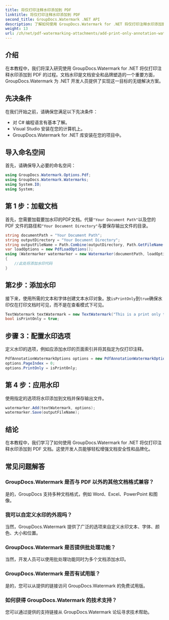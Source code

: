 ```yaml
---
title: 将仅打印注释水印添加到 PDF
linktitle: 将仅打印注释水印添加到 PDF
second_title: GroupDocs.Watermark .NET API
description: 了解如何使用 GroupDocs.Watermark for .NET 将仅打印注释水印添加到 PDF。轻松增强文档安全性和品牌形象。
weight: 13
url: /zh/net/pdf-watermarking-attachments/add-print-only-annotation-watermark-pdf/
---
```

## 介绍
在本教程中，我们将深入研究使用 GroupDocs.Watermark for .NET 将仅打印注释水印添加到 PDF 的过程。文档水印是文档安全和品牌塑造的一个重要方面，GroupDocs.Watermark 为 .NET 开发人员提供了实现这一目标的无缝解决方案。
## 先决条件
在我们开始之前，请确保您满足以下先决条件：
- 对 C# 编程语言有基本了解。
- Visual Studio 安装在您的计算机上。
- GroupDocs.Watermark for .NET 库安装在您的项目中。

## 导入命名空间
首先，请确保导入必要的命名空间：
```csharp
using GroupDocs.Watermark.Options.Pdf;
using GroupDocs.Watermark.Watermarks;
using System.IO;
using System;
```
## 第 1 步：加载文档
首先，您需要加载要加水印的PDF文档。代替`"Your Document Path"`以及您的 PDF 文件的路径和`"Your Document Directory"`与要保存输出文件的目录。
```csharp
string documentPath = "Your Document Path";
string outputDirectory = "Your Document Directory";
string outputFileName = Path.Combine(outputDirectory, Path.GetFileName(documentPath));
var loadOptions = new PdfLoadOptions();
using (Watermarker watermarker = new Watermarker(documentPath, loadOptions))
{
    //此处将添加水印代码
}
```
## 第2步：添加水印
接下来，使用所需的文本和字体创建文本水印对象。放`isPrintOnly`到`true`确保水印仅在打印文档时可见，而不是在查看模式下可见。
```csharp
TextWatermark textWatermark = new TextWatermark("This is a print only test watermark. It won't appear in view mode.", new Font("Arial", 8));
bool isPrintOnly = true;
```
## 步骤 3：配置水印选项
定义水印的选项，例如应添加水印的页面索引并将其指定为仅打印注释。
```csharp
PdfAnnotationWatermarkOptions options = new PdfAnnotationWatermarkOptions();
options.PageIndex = 0;
options.PrintOnly = isPrintOnly;
```
## 第 4 步：应用水印
使用指定的选项将水印添加到文档并保存输出文件。
```csharp
watermarker.Add(textWatermark, options);
watermarker.Save(outputFileName);
```

## 结论
在本教程中，我们学习了如何使用 GroupDocs.Watermark for .NET 将仅打印注释水印添加到 PDF 文档。这使开发人员能够轻松增强文档安全性和品牌化。
## 常见问题解答
### GroupDocs.Watermark 是否与 PDF 以外的其他文档格式兼容？
是的，GroupDocs 支持多种文档格式，例如 Word、Excel、PowerPoint 和图像。
### 我可以自定义水印的外观吗？
当然，GroupDocs.Watermark 提供了广泛的选项来自定义水印文本、字体、颜色、大小和位置。
### GroupDocs.Watermark 是否提供批处理功能？
当然，开发人员可以使用批处理功能同时为多个文档添加水印。
### GroupDocs.Watermark 是否有试用版？
是的，您可以从提供的链接访问 GroupDocs.Watermark 的免费试用版。
### 如何获得 GroupDocs.Watermark 的技术支持？
您可以通过提供的支持链接从 GroupDocs.Watermark 论坛寻求技术帮助。